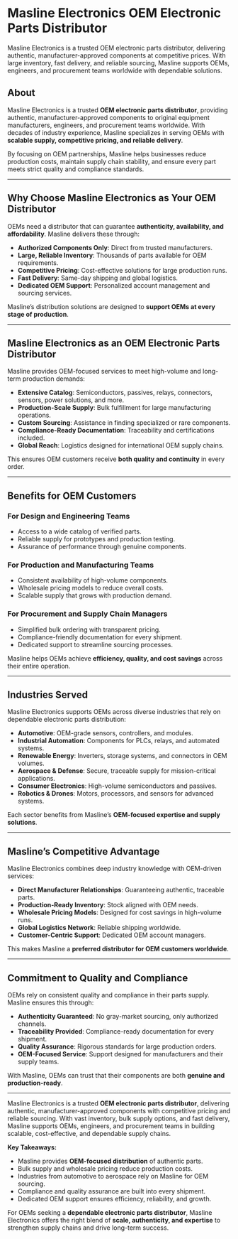 # Masline Electronics OEM Electronic Parts Distributor

Masline Electronics is a trusted OEM electronic parts distributor, delivering authentic, manufacturer-approved components at competitive prices. With large inventory, fast delivery, and reliable sourcing, Masline supports OEMs, engineers, and procurement teams worldwide with dependable solutions.

## About  
Masline Electronics is a trusted **OEM electronic parts distributor**, providing authentic, manufacturer-approved components to original equipment manufacturers, engineers, and procurement teams worldwide. With decades of industry experience, Masline specializes in serving OEMs with **scalable supply, competitive pricing, and reliable delivery**.  

By focusing on OEM partnerships, Masline helps businesses reduce production costs, maintain supply chain stability, and ensure every part meets strict quality and compliance standards.  

---

## Why Choose Masline Electronics as Your OEM Distributor  

OEMs need a distributor that can guarantee **authenticity, availability, and affordability**. Masline delivers these through:  

- **Authorized Components Only**: Direct from trusted manufacturers.  
- **Large, Reliable Inventory**: Thousands of parts available for OEM requirements.  
- **Competitive Pricing**: Cost-effective solutions for large production runs.  
- **Fast Delivery**: Same-day shipping and global logistics.  
- **Dedicated OEM Support**: Personalized account management and sourcing services.  

Masline’s distribution solutions are designed to **support OEMs at every stage of production**.  

---

## Masline Electronics as an OEM Electronic Parts Distributor  

Masline provides OEM-focused services to meet high-volume and long-term production demands:  

- **Extensive Catalog**: Semiconductors, passives, relays, connectors, sensors, power solutions, and more.  
- **Production-Scale Supply**: Bulk fulfillment for large manufacturing operations.  
- **Custom Sourcing**: Assistance in finding specialized or rare components.  
- **Compliance-Ready Documentation**: Traceability and certifications included.  
- **Global Reach**: Logistics designed for international OEM supply chains.  

This ensures OEM customers receive **both quality and continuity** in every order.  

---

## Benefits for OEM Customers  

### For Design and Engineering Teams  
- Access to a wide catalog of verified parts.  
- Reliable supply for prototypes and production testing.  
- Assurance of performance through genuine components.  

### For Production and Manufacturing Teams  
- Consistent availability of high-volume components.  
- Wholesale pricing models to reduce overall costs.  
- Scalable supply that grows with production demand.  

### For Procurement and Supply Chain Managers  
- Simplified bulk ordering with transparent pricing.  
- Compliance-friendly documentation for every shipment.  
- Dedicated support to streamline sourcing processes.  

Masline helps OEMs achieve **efficiency, quality, and cost savings** across their entire operation.  

---

## Industries Served  

Masline Electronics supports OEMs across diverse industries that rely on dependable electronic parts distribution:  

- **Automotive**: OEM-grade sensors, controllers, and modules.  
- **Industrial Automation**: Components for PLCs, relays, and automated systems.  
- **Renewable Energy**: Inverters, storage systems, and connectors in OEM volumes.  
- **Aerospace & Defense**: Secure, traceable supply for mission-critical applications.  
- **Consumer Electronics**: High-volume semiconductors and passives.  
- **Robotics & Drones**: Motors, processors, and sensors for advanced systems.  

Each sector benefits from Masline’s **OEM-focused expertise and supply solutions**.  

---

## Masline’s Competitive Advantage  

Masline Electronics combines deep industry knowledge with OEM-driven services:  

- **Direct Manufacturer Relationships**: Guaranteeing authentic, traceable parts.  
- **Production-Ready Inventory**: Stock aligned with OEM needs.  
- **Wholesale Pricing Models**: Designed for cost savings in high-volume runs.  
- **Global Logistics Network**: Reliable shipping worldwide.  
- **Customer-Centric Support**: Dedicated OEM account managers.  

This makes Masline a **preferred distributor for OEM customers worldwide**.  

---

## Commitment to Quality and Compliance  

OEMs rely on consistent quality and compliance in their parts supply. Masline ensures this through:  

- **Authenticity Guaranteed**: No gray-market sourcing, only authorized channels.  
- **Traceability Provided**: Compliance-ready documentation for every shipment.  
- **Quality Assurance**: Rigorous standards for large production orders.  
- **OEM-Focused Service**: Support designed for manufacturers and their supply teams.  

With Masline, OEMs can trust that their components are both **genuine and production-ready**.  

---  

Masline Electronics is a trusted **OEM electronic parts distributor**, delivering authentic, manufacturer-approved components with competitive pricing and reliable sourcing. With vast inventory, bulk supply options, and fast delivery, Masline supports OEMs, engineers, and procurement teams in building scalable, cost-effective, and dependable supply chains.  

**Key Takeaways:**  
- Masline provides **OEM-focused distribution** of authentic parts.  
- Bulk supply and wholesale pricing reduce production costs.  
- Industries from automotive to aerospace rely on Masline for OEM sourcing.  
- Compliance and quality assurance are built into every shipment.  
- Dedicated OEM support ensures efficiency, reliability, and growth.  

For OEMs seeking a **dependable electronic parts distributor**, Masline Electronics offers the right blend of **scale, authenticity, and expertise** to strengthen supply chains and drive long-term success.  
